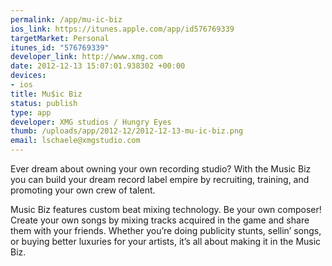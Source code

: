 ```yaml
--- 
permalink: /app/mu-ic-biz
ios_link: https://itunes.apple.com/app/id576769339
targetMarket: Personal
itunes_id: "576769339"
developer_link: http://www.xmg.com
date: 2012-12-13 15:07:01.938302 +00:00
devices: 
- ios
title: Mu$ic Biz
status: publish
type: app
developer: XMG studios / Hungry Eyes
thumb: /uploads/app/2012-12/2012-12-13-mu-ic-biz.png
email: lschaele@xmgstudio.com
---
```


Ever dream about owning your own recording studio? With the Music Biz you can build your dream record label empire by recruiting, training, and promoting your own crew of talent.

Music Biz features custom beat mixing technology. Be your own composer! Create your own songs by mixing tracks acquired in the game and share them with your friends. Whether you’re doing publicity stunts, sellin’ songs, or buying better luxuries for your artists, it’s all about making it in the Music Biz.
